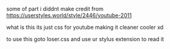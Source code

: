 some of part i diddnt make
credit from
https://userstyles.world/style/2446/youtube-2011

what is this its just css for youtube making it cleaner cooler xd

to use this goto loser.css and use ur stylus extension to read it
